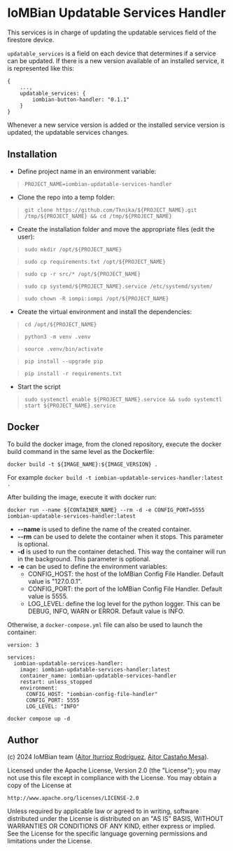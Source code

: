 # IoMBian Updatable Services Handler

This services is in charge of updating the updatable services field of the firestore device.

`updatable_services` is a field on each device that determines if a service can be updated.
If there is a new version available of an installed service, it is represented like this:
```
{
    ...,
    updatable_services: {
        iombian-button-handler: "0.1.1"
    }
}
```

Whenever a new service version is added or the installed service version is updated, the updatable services changes.

## Installation

- Define project name in an environment variable:

> ```PROJECT_NAME=iombian-updatable-services-handler```

- Clone the repo into a temp folder:

> ```git clone https://github.com/Tknika/${PROJECT_NAME}.git /tmp/${PROJECT_NAME} && cd /tmp/${PROJECT_NAME}```

- Create the installation folder and move the appropriate files (edit the user):

> ```sudo mkdir /opt/${PROJECT_NAME}```

> ```sudo cp requirements.txt /opt/${PROJECT_NAME}```

> ```sudo cp -r src/* /opt/${PROJECT_NAME}```

> ```sudo cp systemd/${PROJECT_NAME}.service /etc/systemd/system/```

> ```sudo chown -R iompi:iompi /opt/${PROJECT_NAME}```

- Create the virtual environment and install the dependencies:

> ```cd /opt/${PROJECT_NAME}```

> ```python3 -m venv .venv```

> ```source .venv/bin/activate```

> ```pip install --upgrade pip```

> ```pip install -r requirements.txt```

- Start the script

> ```sudo systemctl enable ${PROJECT_NAME}.service && sudo systemctl start ${PROJECT_NAME}.service```

## Docker
To build the docker image, from the cloned repository, execute the docker build command in the same level as the Dockerfile:

```
docker build -t ${IMAGE_NAME}:${IMAGE_VERSION} .
```

For example `docker build -t iombian-updatable-services-handler:latest .`

After building the image, execute it with docker run:

```
docker run --name ${CONTAINER_NAME} --rm -d -e CONFIG_PORT=5555 iombian-updatable-services-handler:latest
```

- **--name** is used to define the name of the created container.
- **--rm** can be used to delete the container when it stops. This parameter is optional.
- **-d** is used to run the container detached. This way the container will run in the background. This parameter is optional.
- **-e** can be used to define the environment variables:
    - CONFIG_HOST: the host of the IoMBian Config File Handler.
    Default value is "127.0.0.1".
    - CONFIG_PORT: the port of the IoMBian Config File Handler.
    Default value is 5555.
    - LOG_LEVEL: define the log level for the python logger.
    This can be DEBUG, INFO, WARN or ERROR.
    Default value is INFO.

Otherwise, a `docker-compose.yml` file can also be used to launch the container:

```
version: 3

services:
  iombian-updatable-services-handler:
    image: iombian-updatable-services-handler:latest
    container_name: iombian-updatable-services-handler
    restart: unless_stopped
    environment:
      CONFIG_HOST: "iombian-config-file-handler"
      CONFIG_PORT: 5555
      LOG_LEVEL: "INFO"
```

```
docker compose up -d
```

## Author
(c) 2024 IoMBian team ([Aitor Iturrioz Rodríguez](https://github.com/bodiroga), [Aitor Castaño Mesa](https://github.com/aitorcas23)).

Licensed under the Apache License, Version 2.0 (the "License");
you may not use this file except in compliance with the License.
You may obtain a copy of the License at

    http://www.apache.org/licenses/LICENSE-2.0

Unless required by applicable law or agreed to in writing, software
distributed under the License is distributed on an "AS IS" BASIS,
WITHOUT WARRANTIES OR CONDITIONS OF ANY KIND, either express or implied.
See the License for the specific language governing permissions and
limitations under the License.
